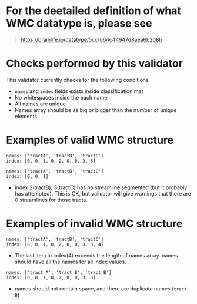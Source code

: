 # For the deetailed definition of what WMC datatype is, please see

> https://brainlife.io/datatype/5cc1d64c44947d8aea6b2d8b

# Checks performed by this validator

This validator currently checks for the following conditions.

* `names` and `index` fields exists inside classification.mat
* No whitespaces inside the each name
* All names are unique
* Names array should be as big or bigger than the number of unique elements

# Examples of valid WMC structure

```
names: ['tractA', 'tractB', 'tractC']
index: [0, 0, 1, 0, 2, 0, 0, 3, 3]
```

```
names: ['tractA', 'tractB', 'tractC']
index: [0, 0, 1]
```

* index 2(tractB), 3(tractC) has no streamline segmented (but it probably has attempted). This is OK, but validator will give warnings that there are 0 streamlines for those tracts.

# Examples of invalid WMC structure

```
names: ['tractA', 'tractB', 'tractC']
index: [0, 0, 1, 0, 2, 0, 0, 3, 3, 4]
```

* The last item in index(4) exceeds the length of names array. names should have all the names for all index values.

```
names: ['tract A', 'tract B', 'tract B']
index: [0, 0, 1, 0, 2, 0, 0, 3, 3]
```

* names should not contain space, and there are duplicate names (`tract B`)
